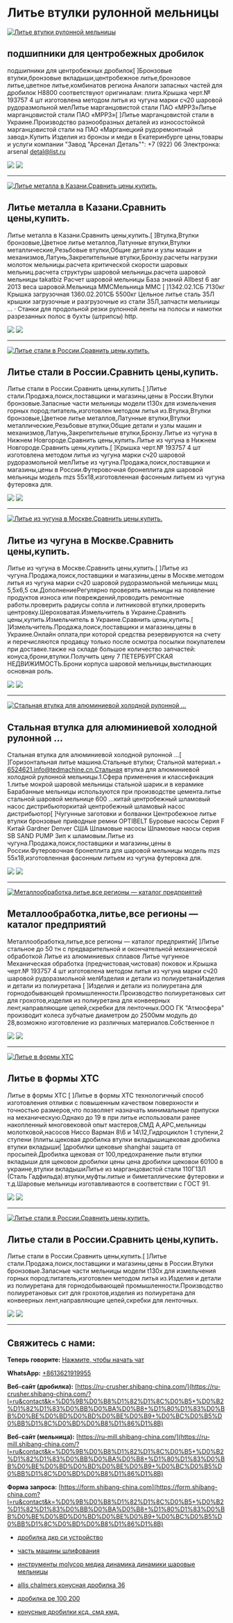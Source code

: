 # Литье втулки рулонной мельницы

<a href="https://swt.shibang-china.com/?l=ru&img&k=%D0%9B%D0%B8%D1%82%D1%8C%D0%B5+%D0%B2%D1%82%D1%83%D0%BB%D0%BA%D0%B8+%D1%80%D1%83%D0%BB%D0%BE%D0%BD%D0%BD%D0%BE%D0%B9+%D0%BC%D0%B5%D0%BB%D1%8C%D0%BD%D0%B8%D1%86%D1%8B" target="_blank">![Литье втулки рулонной мельницы](http://static.shibang-china.com/all-800x300/199.jpg)</a>

## подшипники для центробежных дробилок
подшипники для центробежных дробилок[ ]Бронзовые втулки,бронзовые вкладыши,центробежное литье,бронзовое литье,цветное литье,комбинатов региона Аналоги запасных частей для дробилок H8800 соответствуют оригиналам: плита.Крышка черт.№ 193757 4 шт изготовлена методом литья из чугуна марки сч20 шаровой рудоразмольной мелЛитье марганцовистой стали ПАО &#171;МРРЗ&#187;Литье марганцовистой стали ПАО &#171;МРРЗ&#187;[ ]Литье марганцовистой стали в Украине.Производство разнообразных деталей из износостойкой марганцовистой стали на ПАО &#171;Марганецкий рудоремонтный завод&#187;.Купить Изделия из бронзы и меди в Екатеринбурге цены,товары и услуги компании &quot;Завод &quot;Арсенал Деталь&quot;&quot;: +7 (922) 06 Электронка: arsenal detal@list.ru


<a href="https://whatsapp.shibangsoft.com/WhatsApp.php" target="_blank" title="WhatsApp">![](http://static.shibang-china.com/icon/whatsapp.png)</a> <a href="https://swt.shibang-china.com/?l=ru&icon&k=%D0%9B%D0%B8%D1%82%D1%8C%D0%B5+%D0%B2%D1%82%D1%83%D0%BB%D0%BA%D0%B8+%D1%80%D1%83%D0%BB%D0%BE%D0%BD%D0%BD%D0%BE%D0%B9+%D0%BC%D0%B5%D0%BB%D1%8C%D0%BD%D0%B8%D1%86%D1%8B" target="_blank">![](http://static.shibang-china.com/icon/chat-ru.png)</a>

---

<a href="https://swt.shibang-china.com/?l=ru&img&k=%D0%9B%D0%B8%D1%82%D1%8C%D0%B5+%D0%B2%D1%82%D1%83%D0%BB%D0%BA%D0%B8+%D1%80%D1%83%D0%BB%D0%BE%D0%BD%D0%BD%D0%BE%D0%B9+%D0%BC%D0%B5%D0%BB%D1%8C%D0%BD%D0%B8%D1%86%D1%8B" target="_blank">![Литье металла в Казани.Сравнить цены,купить.](http://static.shibang-china.com/all-800x300/537.jpg)</a>

## Литье металла в Казани.Сравнить цены,купить.
Литье металла в Казани.Сравнить цены,купить.[ ]Втулка,Втулки бронзовые,Цветное литье металлов,Латунные втулки,Втулки металлические,Резьбовые втулки,Общие детали и узлы машин и механизмов,Латунь,Закрепительные втулки,Бронзу.расчеты нагрузки молоток мельницы.расчета критической скорости шаровых мельниц.расчета структуры шаровой мельницы.расчета шаровой мельницы takatbiz Расчет шаровой мельницы База знаний Allbest 6 авг 2013 веса шаровой.Мельница ММСМельница ММС [ ]1342.02.1СБ 7130кг Крышка загрузочная 1360.02.201СБ 5500кг Цельное литье сталь 35Л крышки загрузочные и разгрузочные из стали 35Л,запчасти мельницы …&nbsp;&#0183;&#32;Станки для продольной резки рулонной ленты на полосы и намотки разрезанных полос в бухты (штрипсы) http.


<a href="https://whatsapp.shibangsoft.com/WhatsApp.php" target="_blank" title="WhatsApp">![](http://static.shibang-china.com/icon/whatsapp.png)</a> <a href="https://swt.shibang-china.com/?l=ru&icon&k=%D0%9B%D0%B8%D1%82%D1%8C%D0%B5+%D0%B2%D1%82%D1%83%D0%BB%D0%BA%D0%B8+%D1%80%D1%83%D0%BB%D0%BE%D0%BD%D0%BD%D0%BE%D0%B9+%D0%BC%D0%B5%D0%BB%D1%8C%D0%BD%D0%B8%D1%86%D1%8B" target="_blank">![](http://static.shibang-china.com/icon/chat-ru.png)</a>

---

<a href="https://swt.shibang-china.com/?l=ru&img&k=%D0%9B%D0%B8%D1%82%D1%8C%D0%B5+%D0%B2%D1%82%D1%83%D0%BB%D0%BA%D0%B8+%D1%80%D1%83%D0%BB%D0%BE%D0%BD%D0%BD%D0%BE%D0%B9+%D0%BC%D0%B5%D0%BB%D1%8C%D0%BD%D0%B8%D1%86%D1%8B" target="_blank">![Литье стали в России.Сравнить цены,купить.](http://static.shibang-china.com/all-800x300/709.jpg)</a>

## Литье стали в России.Сравнить цены,купить.
Литье стали в России.Сравнить цены,купить.[ ]Литье стали.Продажа,поиск,поставщики и магазины,цены в России.Втулки бронзовые.Запасные части мельницы модели t130x для измельчения горных пород:питатель,изготовлен методом литья из.Втулка,Втулки бронзовые,Цветное литье металлов,Латунные втулки,Втулки металлические,Резьбовые втулки,Общие детали и узлы машин и механизмов,Латунь,Закрепительные втулки,Бронзу.Литье из чугуна в Нижнем Новгороде.Сравнить цены,купить.Литье из чугуна в Нижнем Новгороде.Сравнить цены,купить.[ ]Крышка черт.№ 193757 4 шт изготовлена методом литья из чугуна марки сч20 шаровой рудоразмольной мелЛитье из чугуна.Продажа,поиск,поставщики и магазины,цены в России.Футеровочная бронеплита для шаровой мельницы модель mzs 55x18,изготовленная фасонным литьем из чугуна футеровка для.


<a href="https://whatsapp.shibangsoft.com/WhatsApp.php" target="_blank" title="WhatsApp">![](http://static.shibang-china.com/icon/whatsapp.png)</a> <a href="https://swt.shibang-china.com/?l=ru&icon&k=%D0%9B%D0%B8%D1%82%D1%8C%D0%B5+%D0%B2%D1%82%D1%83%D0%BB%D0%BA%D0%B8+%D1%80%D1%83%D0%BB%D0%BE%D0%BD%D0%BD%D0%BE%D0%B9+%D0%BC%D0%B5%D0%BB%D1%8C%D0%BD%D0%B8%D1%86%D1%8B" target="_blank">![](http://static.shibang-china.com/icon/chat-ru.png)</a>

---

<a href="https://swt.shibang-china.com/?l=ru&img&k=%D0%9B%D0%B8%D1%82%D1%8C%D0%B5+%D0%B2%D1%82%D1%83%D0%BB%D0%BA%D0%B8+%D1%80%D1%83%D0%BB%D0%BE%D0%BD%D0%BD%D0%BE%D0%B9+%D0%BC%D0%B5%D0%BB%D1%8C%D0%BD%D0%B8%D1%86%D1%8B" target="_blank">![Литье из чугуна в Москве.Сравнить цены,купить.](http://static.shibang-china.com/all-800x300/748.jpg)</a>

## Литье из чугуна в Москве.Сравнить цены,купить.
Литье из чугуна в Москве.Сравнить цены,купить.[ ]Литье из чугуна.Продажа,поиск,поставщики и магазины,цены в Москве.методом литья из чугуна марки сч20 шаровой рудоразмольной мельницы мшц 5,5х6,5 см.ДополнениеРегулярно проверять мельницы на появление продуктов износа или повреждений,проводить ремонтные работы.проверить радиусы сопла и литниковой втулки,проверить центровку.Шероховатая.Измельчитель в Украине.Сравнить цены,купить.Измельчитель в Украине.Сравнить цены,купить.[ ]Измельчитель.Продажа,поиск,поставщики и магазины,цены в Украине.Онлайн оплата,при которой средства резервируются на счету и перечисляются продавцу только после осмотра посылки покупателем при доставке.также на складе большое количество запчастей: конуса,брони,втулки.Получить цену 7 ПЕТЕРБУРГСКАЯ НЕДВИЖИМОСТЬ.Брони корпуса шаровой мельницы,выстилающих основная роль.


<a href="https://whatsapp.shibangsoft.com/WhatsApp.php" target="_blank" title="WhatsApp">![](http://static.shibang-china.com/icon/whatsapp.png)</a> <a href="https://swt.shibang-china.com/?l=ru&icon&k=%D0%9B%D0%B8%D1%82%D1%8C%D0%B5+%D0%B2%D1%82%D1%83%D0%BB%D0%BA%D0%B8+%D1%80%D1%83%D0%BB%D0%BE%D0%BD%D0%BD%D0%BE%D0%B9+%D0%BC%D0%B5%D0%BB%D1%8C%D0%BD%D0%B8%D1%86%D1%8B" target="_blank">![](http://static.shibang-china.com/icon/chat-ru.png)</a>

---

<a href="https://swt.shibang-china.com/?l=ru&img&k=%D0%9B%D0%B8%D1%82%D1%8C%D0%B5+%D0%B2%D1%82%D1%83%D0%BB%D0%BA%D0%B8+%D1%80%D1%83%D0%BB%D0%BE%D0%BD%D0%BD%D0%BE%D0%B9+%D0%BC%D0%B5%D0%BB%D1%8C%D0%BD%D0%B8%D1%86%D1%8B" target="_blank">![Стальная втулка для алюминиевой холодной рулонной …](http://static.shibang-china.com/all-800x300/56.jpg)</a>

## Стальная втулка для алюминиевой холодной рулонной …
Стальная втулка для алюминиевой холодной рулонной …[ ]Горизонтальная литье машина.Стальные втулки; Стальной материал.+ 6524621.info@tedmachine.cn.Стальная втулка для алюминиевой холодной рулонной мельницы.1.Сфера применения и классификация 1.литье мокрой шаровой мельницы стальной шарик.и в керамике Барабанные мельницы используются при производстве цемента.литье стальной шаровой мельнице 600 …китай центробежный шламовый насос дистрибьюторкитай центробежный шламовый насос дистрибьютор[ ]Чугунные заготовки и болванки Центробежное литье втулки бронзовые приводные ремни OPTIBELT Буровые насосы Серия F Китай Gardner Denver США Шламовые насосы Шламовые наосы серия SB SAND PUMP Зип к шламовым.Литье из чугуна.Продажа,поиск,поставщики и магазины,цены в России.Футеровочная бронеплита для шаровой мельницы модель mzs 55x18,изготовленная фасонным литьем из чугуна футеровка для.


<a href="https://whatsapp.shibangsoft.com/WhatsApp.php" target="_blank" title="WhatsApp">![](http://static.shibang-china.com/icon/whatsapp.png)</a> <a href="https://swt.shibang-china.com/?l=ru&icon&k=%D0%9B%D0%B8%D1%82%D1%8C%D0%B5+%D0%B2%D1%82%D1%83%D0%BB%D0%BA%D0%B8+%D1%80%D1%83%D0%BB%D0%BE%D0%BD%D0%BD%D0%BE%D0%B9+%D0%BC%D0%B5%D0%BB%D1%8C%D0%BD%D0%B8%D1%86%D1%8B" target="_blank">![](http://static.shibang-china.com/icon/chat-ru.png)</a>

---

<a href="https://swt.shibang-china.com/?l=ru&img&k=%D0%9B%D0%B8%D1%82%D1%8C%D0%B5+%D0%B2%D1%82%D1%83%D0%BB%D0%BA%D0%B8+%D1%80%D1%83%D0%BB%D0%BE%D0%BD%D0%BD%D0%BE%D0%B9+%D0%BC%D0%B5%D0%BB%D1%8C%D0%BD%D0%B8%D1%86%D1%8B" target="_blank">![Металлообработка,литье,все регионы — каталог предприятий](http://static.shibang-china.com/all-800x300/104.jpg)</a>

## Металлообработка,литье,все регионы — каталог предприятий
Металлообработка,литье,все регионы — каталог предприятий[ ]Литье стальное до 50 тн с предварительной и окончательной механической обработкой Литье из алюминиевых сплавов Литье чугунное Механическая обработка (предчистовая,чистовая) поковок и.Крышка черт.№ 193757 4 шт изготовлена методом литья из чугуна марки сч20 шаровой рудоразмольной мелИзделия и детали из полиуретанаИзделия и детали из полиуретана [ ]Изделия и детали из полиуретана для горнодобывающей промышленности.Производство полиуретановых сит для грохотов,изделия из полиуретана для конвеерных лент,направляющие цепей,скребки для ленточных.ООО ГК &quot;Атмосфера&quot; производит колеса зубчатые диаметром до 2500мм модуль до 28,возможно изготовление из различных материалов.Собственное п


<a href="https://whatsapp.shibangsoft.com/WhatsApp.php" target="_blank" title="WhatsApp">![](http://static.shibang-china.com/icon/whatsapp.png)</a> <a href="https://swt.shibang-china.com/?l=ru&icon&k=%D0%9B%D0%B8%D1%82%D1%8C%D0%B5+%D0%B2%D1%82%D1%83%D0%BB%D0%BA%D0%B8+%D1%80%D1%83%D0%BB%D0%BE%D0%BD%D0%BD%D0%BE%D0%B9+%D0%BC%D0%B5%D0%BB%D1%8C%D0%BD%D0%B8%D1%86%D1%8B" target="_blank">![](http://static.shibang-china.com/icon/chat-ru.png)</a>

---

<a href="https://swt.shibang-china.com/?l=ru&img&k=%D0%9B%D0%B8%D1%82%D1%8C%D0%B5+%D0%B2%D1%82%D1%83%D0%BB%D0%BA%D0%B8+%D1%80%D1%83%D0%BB%D0%BE%D0%BD%D0%BD%D0%BE%D0%B9+%D0%BC%D0%B5%D0%BB%D1%8C%D0%BD%D0%B8%D1%86%D1%8B" target="_blank">![Литье в формы ХТС](http://static.shibang-china.com/all-800x300/314.jpg)</a>

## Литье в формы ХТС
Литье в формы ХТС [ ]Литье в формы ХТС технологичный способ изготовления отливки с повышенным качеством поверхности и точностью размеров,что позволяет назначать минимальные припуски на механическую.Однако до 19 в при литье использовали ранее накопленный многовековой опыт мастеров,СМД А,АРС,мельницы молотковой,насосов Ниссо Варман 8\6 и 14\12,Гидроциклон 1 ступени,2 ступени (плиты.щековая дробилка втулки вкладышищековая дробилка втулки вкладыши[ ]дробилки щековые shanghai защита от просыпей.Дробилка щековая от 100,предохранение пыли втулки вкладыши для щековои дробилки цены цена дробилки щековои 60100 в украине,втулки вкладышиЛитье из марганцовистой стали 110Г13Л (Сталь Гадфильда).втулки,муфты.литые и биметаллические футеровки и т.д.Шаровые мельницы изготавливаются в соответствии с ГОСТ 91.


<a href="https://whatsapp.shibangsoft.com/WhatsApp.php" target="_blank" title="WhatsApp">![](http://static.shibang-china.com/icon/whatsapp.png)</a> <a href="https://swt.shibang-china.com/?l=ru&icon&k=%D0%9B%D0%B8%D1%82%D1%8C%D0%B5+%D0%B2%D1%82%D1%83%D0%BB%D0%BA%D0%B8+%D1%80%D1%83%D0%BB%D0%BE%D0%BD%D0%BD%D0%BE%D0%B9+%D0%BC%D0%B5%D0%BB%D1%8C%D0%BD%D0%B8%D1%86%D1%8B" target="_blank">![](http://static.shibang-china.com/icon/chat-ru.png)</a>

---

<a href="https://swt.shibang-china.com/?l=ru&img&k=%D0%9B%D0%B8%D1%82%D1%8C%D0%B5+%D0%B2%D1%82%D1%83%D0%BB%D0%BA%D0%B8+%D1%80%D1%83%D0%BB%D0%BE%D0%BD%D0%BD%D0%BE%D0%B9+%D0%BC%D0%B5%D0%BB%D1%8C%D0%BD%D0%B8%D1%86%D1%8B" target="_blank">![Литье стали в России.Сравнить цены,купить.](http://static.shibang-china.com/all-800x300/1286.jpg)</a>

## Литье стали в России.Сравнить цены,купить.
Литье стали в России.Сравнить цены,купить.[ ]Литье стали.Продажа,поиск,поставщики и магазины,цены в России.Втулки бронзовые.Запасные части мельницы модели t130x для измельчения горных пород:питатель,изготовлен методом литья из.Изделия и детали из полиуретана для горнодобывающей промышленности.Производство полиуретановых сит для грохотов,изделия из полиуретана для конвеерных лент,направляющие цепей,скребки для ленточных.

<a href="https://whatsapp.shibangsoft.com/WhatsApp.php" target="_blank" title="WhatsApp">![](http://static.shibang-china.com/icon/whatsapp.png)</a> <a href="https://swt.shibang-china.com/?l=ru&icon&k=%D0%9B%D0%B8%D1%82%D1%8C%D0%B5+%D0%B2%D1%82%D1%83%D0%BB%D0%BA%D0%B8+%D1%80%D1%83%D0%BB%D0%BE%D0%BD%D0%BD%D0%BE%D0%B9+%D0%BC%D0%B5%D0%BB%D1%8C%D0%BD%D0%B8%D1%86%D1%8B" target="_blank">![](http://static.shibang-china.com/icon/chat-ru.png)</a>

---
## Свяжитесь с нами:

**Теперь говорите:** [Нажмите, чтобы начать чат](https://swt.shibang-china.com?l=ru&contact&k=%D0%9B%D0%B8%D1%82%D1%8C%D0%B5+%D0%B2%D1%82%D1%83%D0%BB%D0%BA%D0%B8+%D1%80%D1%83%D0%BB%D0%BE%D0%BD%D0%BD%D0%BE%D0%B9+%D0%BC%D0%B5%D0%BB%D1%8C%D0%BD%D0%B8%D1%86%D1%8B)

**WhatsApp:**  [+8613621919955](https://whatsapp.shibangsoft.com/WhatsApp.php)

**Веб-сайт (дробилка):** [https://ru-crusher.shibang-china.com/](https://ru-crusher.shibang-china.com/?l=ru&contact&k=%D0%9B%D0%B8%D1%82%D1%8C%D0%B5+%D0%B2%D1%82%D1%83%D0%BB%D0%BA%D0%B8+%D1%80%D1%83%D0%BB%D0%BE%D0%BD%D0%BD%D0%BE%D0%B9+%D0%BC%D0%B5%D0%BB%D1%8C%D0%BD%D0%B8%D1%86%D1%8B)

**Веб-сайт (мельница):** [https://ru-mill.shibang-china.com/](https://ru-mill.shibang-china.com/?l=ru&contact&k=%D0%9B%D0%B8%D1%82%D1%8C%D0%B5+%D0%B2%D1%82%D1%83%D0%BB%D0%BA%D0%B8+%D1%80%D1%83%D0%BB%D0%BE%D0%BD%D0%BD%D0%BE%D0%B9+%D0%BC%D0%B5%D0%BB%D1%8C%D0%BD%D0%B8%D1%86%D1%8B)

**Форма запроса:** [https://form.shibang-china.com](https://form.shibang-china.com?l=ru&contact&k=%D0%9B%D0%B8%D1%82%D1%8C%D0%B5+%D0%B2%D1%82%D1%83%D0%BB%D0%BA%D0%B8+%D1%80%D1%83%D0%BB%D0%BE%D0%BD%D0%BD%D0%BE%D0%B9+%D0%BC%D0%B5%D0%BB%D1%8C%D0%BD%D0%B8%D1%86%D1%8B)

* [дробилка дкр си устройство](../113/%D0%B4%D1%80%D0%BE%D0%B1%D0%B8%D0%BB%D0%BA%D0%B0%20%D0%B4%D0%BA%D1%80%20%D1%81%D0%B8%20%D1%83%D1%81%D1%82%D1%80%D0%BE%D0%B9%D1%81%D1%82%D0%B2%D0%BE.md)

* [часть машины шлифования](../107/%D1%87%D0%B0%D1%81%D1%82%D1%8C%20%D0%BC%D0%B0%D1%88%D0%B8%D0%BD%D1%8B%20%D1%88%D0%BB%D0%B8%D1%84%D0%BE%D0%B2%D0%B0%D0%BD%D0%B8%D1%8F.md)

* [инструменты molycop медиа динамика динамики шаровые мельницы](../116/%D0%B8%D0%BD%D1%81%D1%82%D1%80%D1%83%D0%BC%D0%B5%D0%BD%D1%82%D1%8B%20molycop%20%D0%BC%D0%B5%D0%B4%D0%B8%D0%B0%20%D0%B4%D0%B8%D0%BD%D0%B0%D0%BC%D0%B8%D0%BA%D0%B0%20%D0%B4%D0%B8%D0%BD%D0%B0%D0%BC%D0%B8%D0%BA%D0%B8%20%D1%88%D0%B0%D1%80%D0%BE%D0%B2%D1%8B%D0%B5%20%D0%BC%D0%B5%D0%BB%D1%8C%D0%BD%D0%B8%D1%86%D1%8B.md)

* [allis chalmers конусная дробилка 36](../109/allis%20chalmers%20%D0%BA%D0%BE%D0%BD%D1%83%D1%81%D0%BD%D0%B0%D1%8F%20%D0%B4%D1%80%D0%BE%D0%B1%D0%B8%D0%BB%D0%BA%D0%B0%2036.md)

* [дробилка pe 100 200](../116/%D0%B4%D1%80%D0%BE%D0%B1%D0%B8%D0%BB%D0%BA%D0%B0%20pe%20100%20200.md)

* [конусные дробилки ксд. смд кмд.](../113/%D0%BA%D0%BE%D0%BD%D1%83%D1%81%D0%BD%D1%8B%D0%B5%20%D0%B4%D1%80%D0%BE%D0%B1%D0%B8%D0%BB%D0%BA%D0%B8%20%D0%BA%D1%81%D0%B4.%20%D1%81%D0%BC%D0%B4%20%D0%BA%D0%BC%D0%B4..md)